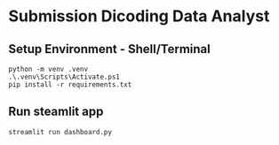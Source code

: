 # Submission Dicoding Data Analyst

## Setup Environment - Shell/Terminal

```
python -m venv .venv
.\.venv\Scripts\Activate.ps1
pip install -r requirements.txt
```

## Run steamlit app

```
streamlit run dashboard.py
```
